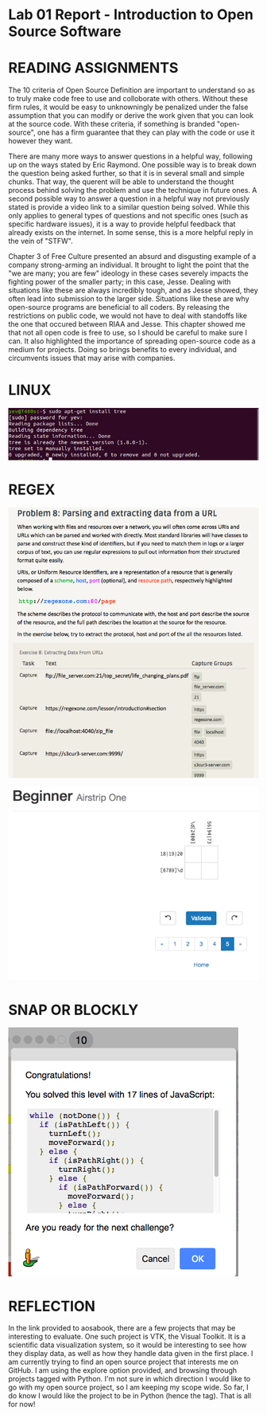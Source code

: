 # Lab 01 Report - Introduction to Open Source Software

# READING ASSIGNMENTS

  The 10 criteria of Open Source Definition are important to understand so as to truly make code free to use and colloborate with others. Without these firm rules, it would be easy to unknowningly be penalized under the false assumption that you can modify or derive the work given that you can look at the source code. With these criteria, if something is branded "open-source", one has a firm guarantee that they can play with the code or use it however they want. 

  There are many more ways to answer questions in a helpful way, following up on the ways stated by Eric Raymond. One possible way is to break down the question being asked further, so that it is in several small and simple chunks. That way, the querent will be able to understand the thought process behind solving the problem and use the technique in future ones. A second possible way to answer a question in a helpful way not previously stated is provide a video link to a similar question being solved. While this only applies to general types of questions and not specific ones (such as specific hardware issues), it is a way to provide helpful feedback that already exists on the internet. In some sense, this is a more helpful reply in the vein of "STFW".

  Chapter 3 of Free Culture presented an absurd and disgusting example of a company strong-arming an individual. It brought to light the point that the "we are many; you are few" ideology in these cases severely impacts the fighting power of the smaller party; in this case, Jesse. Dealing with situations like these are always incredibly tough, and as Jesse showed, they often lead into submission to the larger side. Situations like these are why open-source programs are beneficial to all coders. By releasing the restrictions on public code, we would not have to deal with standoffs like the one that occured between RIAA and Jesse. This chapter showed me that not all open code is free to use, so I should be careful to make sure I can. It also highlighted the importance of spreading open-source code as a medium for projects. Doing so brings benefits to every individual, and circumvents issues that may arise with companies. 

# LINUX
![](Screenshot%20from%202019-05-30%2023-23-27.png)

# REGEX
![](exercises.png)

![](regexcross.png)

# SNAP OR BLOCKLY

![](Crosly.png)

# REFLECTION

  In the link provided to aosabook, there are a few projects that may be interesting to evaluate. One such project is VTK, the Visual Toolkit. It is a scientific data visualization system, so it would be interesting to see how they display data, as well as how they handle data given in the first place. I am currently trying to find an open source project that interests me on GitHub. I am using the explore option provided, and browsing through projects tagged with Python. I'm not sure in which direction I would like to go with my open source project, so I am keeping my scope wide. So far, I do know I would like the project to be in Python (hence the tag). That is all for now!
  
  
  

